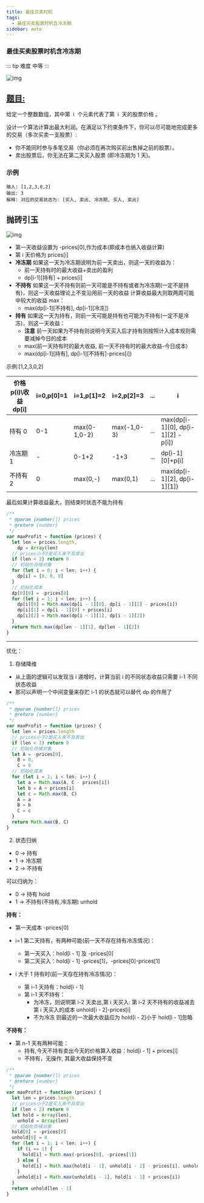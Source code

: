```yaml
---
title: 最佳买卖时机
tags:
  - 最佳买卖股票时机含冷冻期
sidebar: auto
---
```


### 最佳买卖股票时机含冷冻期

::: tip 难度
中等
:::

![img](http://qiniu.gaowenju.com/leecode/banner/20200710.jpg)

## [题目:](https://leetcode-cn.com/problems/best-time-to-buy-and-sell-stock-with-cooldown/)

给定一个整数数组，其中第  i  个元素代表了第  i  天的股票价格 。​

设计一个算法计算出最大利润。在满足以下约束条件下，你可以尽可能地完成更多的交易（多次买卖一支股票）:

- 你不能同时参与多笔交易（你必须在再次购买前出售掉之前的股票）。
- 卖出股票后，你无法在第二天买入股票 (即冷冻期为 1 天)。

### 示例

```
输入: [1,2,3,0,2]
输出: 3
解释: 对应的交易状态为: [买入, 卖出, 冷冻期, 买入, 卖出]
```

## 抛砖引玉

![img](http://qiniu.gaowenju.com/leecode/20200710.png)

- 第一天收益设置为 -prices[0],作为成本(即成本也纳入收益计算)
- 第 i 天价格为 prices[i]
- **冷冻期** 如果这一天为冷冻期说明为前一天卖出，则这一天的收益为：
  - 前一天持有时的最大收益+卖出的盈利
  - dp[i-1][持有] + prices[i]
- **不持有** 如果这一天不持有则前一天可能是不持有或者为冷冻期(一定不是持有)，则这一天收益理论上不变沿用前一天的收益
  计算收益最大则取两周可能中较大的收益 max：
  - max(dp[i-1][不持有], dp[i-1][冷冻])
- **持有** 如果这一天为持有，则前一天可能是持有也可能为不持有(一定不是冷冻)，则这一天收益：
  - **注意** 前一天如果为不持有则说明今天买入后才持有则按照计入成本规则需要减掉今日的成本
  - max(前一天持有时的最大收益, 前一天不持有时的最大收益-今日成本)
  - max(dp[i-1][持有], dp[i-1][不持有]-prices[i])

示例:[1,2,3,0,2]

| 价格 p(i)\收益 dp[i] | i=0,p[0]=1 | i=1,p[1]=2   | i=2,p[2]=3  | ... | i                                  |
| -------------------- | ---------- | ------------ | ----------- | --- | ---------------------------------- |
| 持有 0               | 0-1        | max(0-1,0-2) | max(-1,0-3) | ... | max(dp[i-1][0], dp[i-1][2] - p[i]) |
| 冷冻期 1             | -          | 0-1+2        | -1+3        | ... | dp[i-1][0]+p[i]                    |
| 不持有 2             | 0          | max(0,-)     | max(0,1)    | ... | max(dp[i-1][2], dp[i-1][1])        |

最后如果计算收益最大，则结束时状态不能为持有

```javascript
/**
 * @param {number[]} prices
 * @return {number}
 */
var maxProfit = function (prices) {
  let len = prices.length,
    dp = Array(len)
  // prices小于2是买入来不及卖出
  if (len < 2) return 0
  // 初始化存储对象
  for (let i = 0; i < len; i++) {
    dp[i] = [0, 0, 0]
  }
  // 初始化成本
  dp[0][0] = -prices[0]
  for (let i = 1; i < len; i++) {
    dp[i][0] = Math.max(dp[i - 1][0], dp[i - 1][2] - prices[i])
    dp[i][1] = dp[i - 1][0] + prices[i]
    dp[i][2] = Math.max(dp[i - 1][1], dp[i - 1][2])
  }
  return Math.max(dp[len - 1][1], dp[len - 1][2])
}
```

---

优化：

1. 存储降维

- 从上面的逻辑可以发现当 i 递增时，计算当前 i 的不同状态收益只需要 i-1 不同状态收益
- 那可以声明一个中间变量来存贮 i-1 的状态就可以替代 dp 的作用了

```javascript
/**
 * @param {number[]} prices
 * @return {number}
 */
var maxProfit = function (prices) {
  let len = prices.length
  // prices小于2是买入来不及卖出
  if (len < 2) return 0
  // 初始化存储对象
  let A = -prices[0],
    B = 0,
    C = 0
  // 初始化成本
  for (let i = 1; i < len; i++) {
    let a = Math.max(A, C - prices[i])
    let b = A + prices[i]
    let c = Math.max(B, C)
    A = a
    B = b
    C = c
  }
  return Math.max(B, C)
}
```

2. 状态归纳

- 0 -> 持有
- 1 -> 冷冻期
- 2 -> 不持有

可以归纳为：

- 0 -> 持有 hold
- 1 -> 不持有(不持有,冷冻期) unhold

**持有：**

- 第一天成本 -prices[0]
- i=1 第二天持有，有两种可能(前一天不存在持有冷冻情况)：
  - 第一天买入：hold[i - 1] 及 -prices[0]
  - 第二天买入：hold[i - 1] -prices[1]，-prices[0]-prices[1]
- i 大于 1 持有时(前一天存在持有冷冻情况)：

  - 第 i-1 天持有：hold[i - 1]
  - 第 i-1 天不持有：
    - 为冷冻，则说明第 i-2 天卖出,第 i 天买入:
      第 i-2 天不持有的收益减去第 i 天买入的成本
      unhold[i - 2]-prices[i]
    - 不为冷冻 则最近的一次最大收益应为 hold[i - 2]小于 hold[i - 1]忽略

**不持有：**

- 第 n-1 天有两种可能：
  - 持有,今天不持有卖出今天的价格算入收益：hold[i - 1] + prices[i]
  - 不持有，无操作, 其最大收益保持不变

```javascript
/**
 * @param {number[]} prices
 * @return {number}
 */
var maxProfit = function (prices) {
  let len = prices.length
  // prices小于2是买入来不及卖出
  if (len < 2) return 0
  let hold = Array(len),
    unhold = Array(len)
  // 初始化存储对象
  hold[0] = -prices[0]
  unhold[0] = 0
  for (let i = 1; i < len; i++) {
    if (i == 1) {
      hold[i] = Math.max(-prices[0], -prices[1])
    } else {
      hold[i] = Math.max(hold[i - 1], unhold[i - 2] - prices[i], unhold[i - 1])
    }
    unhold[i] = Math.max(unhold[i - 1], hold[i - 1] + prices[i])
  }
  return unhold[len - 1]
}
```
